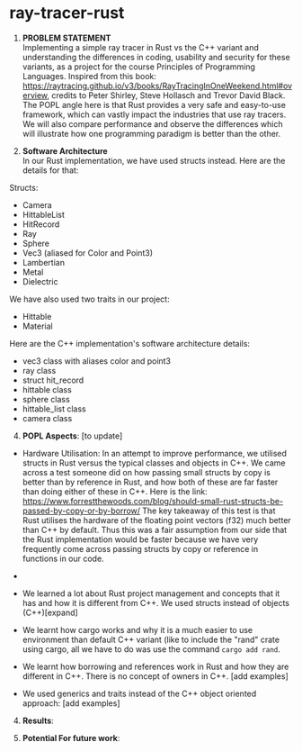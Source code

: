 # ray-tracer-rust
1) **PROBLEM STATEMENT** <br>
Implementing a simple ray tracer in Rust vs the C++ variant and understanding the differences in coding, usability and security for these variants, as a project for the course Principles of Programming Languages. Inspired from this book: https://raytracing.github.io/v3/books/RayTracingInOneWeekend.html#overview, credits to  Peter Shirley, Steve Hollasch and Trevor David Black.
The POPL angle here is that Rust provides a very safe and easy-to-use framework, which can vastly impact the industries that use ray tracers. We will also compare performance and observe the differences which will illustrate how one programming paradigm is better than the other.

3) **Software Architecture** <br>
In our Rust implementation, we have used structs instead. Here are the details for that:

Structs:
- Camera
- HittableList
- HitRecord
- Ray
- Sphere
- Vec3 (aliased for Color and Point3)
- Lambertian
- Metal
- Dielectric

We have also used two traits in our project:
- Hittable
- Material

Here are the C++ implementation's software architecture details: <br>
- vec3 class with aliases color and point3
- ray class
- struct hit_record
- hittable class
- sphere class
- hittable_list class
- camera class

4) **POPL Aspects**: [to update]

- Hardware Utilisation: In an attempt to improve performance, we utilised structs in Rust versus the typical classes and objects in C++. We came across a test someone did on how passing small structs by copy is better than by reference in Rust, and how both of these are far faster than doing either of these in C++. Here is the link: https://www.forrestthewoods.com/blog/should-small-rust-structs-be-passed-by-copy-or-by-borrow/
The key takeaway of this test is that Rust utilises the hardware of the floating point vectors (f32) much better than C++ by default. Thus this was a fair assumption from our side that the Rust implementation would be faster because we have very frequently come across passing structs by copy or reference in functions in our code.
- 

- We learned a lot about Rust project management and concepts that it has and how it is different from C++.
We used structs instead of objects (C++)[expand]
- We learnt how cargo works and why it is a much easier to use environment than default C++ variant (like to include the "rand" crate using cargo, all we have to do was use the command `cargo add rand`.
- We learnt how borrowing and references work in Rust and how they are different in C++. There is no concept of owners in C++. [add examples]
- We used generics and traits instead of the C++ object oriented approach: [add examples]


4) **Results**: <todo>

5) **Potential For future work**: <todo>
